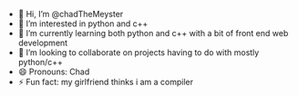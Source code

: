 - 👋 Hi, I’m @chadTheMeyster
- 👀 I’m interested in python and c++
- 🌱 I’m currently learning both python and c++ with a bit of front end web development
- 💞️ I’m looking to collaborate on projects having to do with mostly python/c++
- 😄 Pronouns: Chad
- ⚡ Fun fact: my girlfriend thinks i am a compiler

<!---
chadTheMeyster/chadTheMeyster is a ✨ special ✨ repository because its `README.md` (this file) appears on your GitHub profile.
You can click the Preview link to take a look at your changes.
--->
